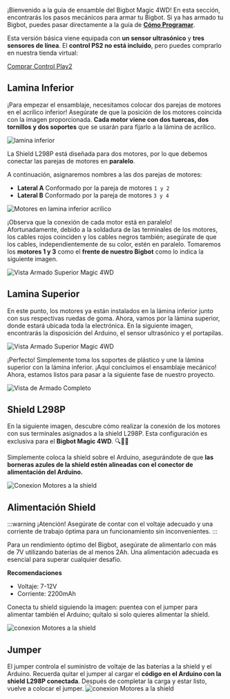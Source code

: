 
¡Bienvenido a la guía de ensamble del Bigbot Magic 4WD! En esta sección, encontrarás los pasos mecánicos para armar tu Bigbot. Si ya has armado tu Bigbot, puedes pasar directamente a la guía de [**Cómo Programar**](/magic-4WD/bot.md).

Esta versión básica viene equipada con **un sensor ultrasónico** y **tres sensores de línea**. El **control PS2 no está incluido**, pero puedes comprarlo en nuestra tienda virtual:
<div class="download-layout">
  <a class="btn" target="_blank" href="https://www.bigtronica.com/aeromodelismo-hobbies/radios/2101-control-play2-inalambrico-5053212021016.html">
Comprar Control Play2
</a>
</div>

## Lamina Inferior

¡Para empezar el ensamblaje, necesitamos colocar dos parejas de motores en el acrílico inferior! Asegúrate de que la posición de los motores coincida con la imagen proporcionada. **Cada motor viene con dos tuercas, dos tornillos y dos soportes** que se usarán para fijarlo a la lámina de acrílico.

![lamina inferior](/magic_4wd_2.jpg)

La Shield L298P está diseñada para dos motores, por lo que debemos conectar las parejas de motores en **paralelo**. 

A continuación, asignaremos nombres a las dos parejas de motores:

- **Lateral A** Conformado por la pareja de motores `1 y 2`
- **Lateral B** Conformado por la pareja de motores `3 y 4 `

![Motores en lamina inferior acrilico](/magic_4wd_3.jpg)


¡Observa que la conexión de cada motor está en paralelo! Afortunadamente, debido a la soldadura de las terminales de los motores, los cables rojos coinciden y los cables negros también; asegúrate de que los cables, independientemente de su color, estén en paralelo. Tomaremos los **motores 1 y 3** como el **frente de nuestro Bigbot** como lo indica la siguiente imagen. 


![Vista Armado Superior Magic 4WD](/magic_4wd_4.webp)

## Lamina Superior
En este punto, los motores ya están instalados en la lámina inferior junto con sus respectivas ruedas de goma. Ahora, vamos por la lámina superior, donde estará ubicada toda la electrónica. En la siguiente imagen, encontrarás la disposición del Arduino, el sensor ultrasónico y el portapilas.

![Vista Armado Superior Magic 4WD](/magic_4wd_1.webp)

¡Perfecto! Simplemente toma los soportes de plástico y une la lámina superior con la lámina inferior. ¡Aquí concluimos el ensamblaje mecánico!  Ahora, estamos listos para pasar a la siguiente fase de nuestro proyecto.

![Vista de Armado Completo](/magic_4wd_0.webp)


## Shield L298P

En la siguiente imagen, descubre cómo realizar la conexión de los motores con sus terminales asignados a la shield L298P. Esta configuración es exclusiva para el **Bigbot Magic 4WD**. 🔍🔧✨

Simplemente coloca la shield sobre el Arduino, asegurándote de que **las borneras azules de la shield estén alineadas con el conector de alimentación del Arduino.**

![Conexion Motores a la shield](/magic_4wd_motores.webp)

 ## Alimentación Shield

 :::warning ¡Atención!
Asegúrate de contar con el voltaje adecuado y una corriente de trabajo óptima para un funcionamiento sin inconvenientes.
:::

Para un rendimiento óptimo del Bigbot, asegúrate de alimentarlo con más de 7V utilizando baterías de al menos 2Ah. Una alimentación adecuada es esencial para superar cualquier desafío. 

**Recomendaciones**

- Voltaje: 7-12V
- Corriente: 2200mAh

Conecta tu shield siguiendo la imagen: puentea con el jumper para alimentar también el Arduino; quítalo si solo quieres alimentar la shield.

![conexion Motores a la shield](/magic_4wd_5.webp)

## Jumper

El jumper controla el suministro de voltaje de las baterías a la shield y el Arduino. Recuerda quitar el jumper al cargar el **código en el Arduino con la shield L298P conectada**. Después de completar la carga y estar listo, vuelve a colocar el jumper. 
![conexion Motores a la shield](/magic_2wd_5.webp)